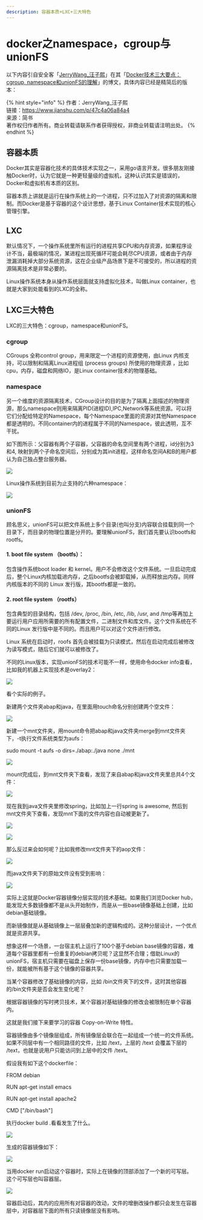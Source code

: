 ```yaml
---
description: 容器本质+LXC+三大特色
---
```


# docker之namespace，cgroup与unionFS

以下内容引自安全客「[JerryWang\_汪子熙](https://www.jianshu.com/u/99b8712e8850)」在其「[Docker技术三大要点：cgroup, namespace和unionFS的理解](https://www.jianshu.com/p/47c4a06a84a4)」的博文，具体内容已经是精简后的版本：

{% hint style="info" %}
作者：JerryWang\_汪子熙  
链接：https://www.jianshu.com/p/47c4a06a84a4  
来源：简书  
著作权归作者所有。商业转载请联系作者获得授权，非商业转载请注明出处。
{% endhint %}

## 容器本质

Docker其实是容器化技术的具体技术实现之一，采用go语言开发。很多朋友刚接触Docker时，认为它就是一种更轻量级的虚拟机，这种认识其实是错误的，Docker和虚拟机有本质的区别。

容器本质上讲就是运行在操作系统上的一个进程，只不过加入了对资源的隔离和限制。而Docker是基于容器的这个设计思想，基于Linux Container技术实现的核心管理引擎。

## LXC

默认情况下，一个操作系统里所有运行的进程共享CPU和内存资源，如果程序设计不当，最极端的情况，某进程出现死循环可能会耗尽CPU资源，或者由于内存泄漏消耗掉大部分系统资源，这在企业级产品场景下是不可接受的，所以进程的资源隔离技术是非常必要的。

Linux操作系统本身从操作系统层面就支持虚拟化技术，叫做Linux container，也就是大家到处能看到的LXC的全称。

## LXC三大特色

LXC的三大特色：cgroup，namespace和unionFS。

### cgroup

CGroups 全称control group，用来限定一个进程的资源使用，由Linux 内核支持，可以限制和隔离Linux进程组 \(process groups\) 所使用的物理资源 ，比如cpu，内存，磁盘和网络IO，是Linux container技术的物理基础。

### namespace

另一个维度的资源隔离技术，CGroup设计的目的是为了隔离上面描述的物理资源，那么namespace则用来隔离PID\(进程ID\),IPC,Network等系统资源。可以将它们分配给特定的Namespace，每个Namespace里面的资源对其他Namespace都是透明的。不同container内的进程属于不同的Namespace，彼此透明，互不干扰。

如下图所示：父容器有两个子容器，父容器的命名空间里有两个进程，id分别为3和4, 映射到两个子命名空间后，分别成为其init进程，这样命名空间A和B的用户都认为自己独占整台服务器。

![](../../../.gitbook/assets/image%20%2857%29.png)

Linux操作系统到目前为止支持的六种namespace：

![](../../../.gitbook/assets/image%20%2856%29.png)

### unionFS

顾名思义，unionFS可以把文件系统上多个目录\(也叫分支\)内容联合挂载到同一个目录下，而目录的物理位置是分开的。要理解unionFS，我们首先要认识bootfs和rootfs。

#### 1. boot file system （bootfs）：

包含操作系统boot loader 和 kernel。用户不会修改这个文件系统。一旦启动完成后，整个Linux内核加载进内存，之后bootfs会被卸载掉，从而释放出内存。同样内核版本的不同的 Linux 发行版，其bootfs都是一致的。

#### 2. root file system （rootfs）

包含典型的目录结构，包括 /dev, /proc, /bin, /etc, /lib, /usr, and /tmp等再加上要运行用户应用所需要的所有配置文件，二进制文件和库文件。这个文件系统在不同的Linux 发行版中是不同的。而且用户可以对这个文件进行修改。

Linux 系统在启动时，roofs 首先会被挂载为只读模式，然后在启动完成后被修改为读写模式，随后它们就可以被修改了。

不同的Linux版本，实现unionFS的技术可能不一样，使用命令docker info查看，比如我的机器上实现技术是overlay2：

![](../../../.gitbook/assets/image%20%28119%29.png)

看个实际的例子。

新建两个文件夹abap和java，在里面用touch命名分别创建两个空文件：

![](../../../.gitbook/assets/image%20%28120%29.png)

新建一个mnt文件夹，用mount命令把abap和java文件夹merge到mnt文件夹下，-t执行文件系统类型为aufs：

sudo mount -t aufs -o dirs=./abap:./java none ./mnt

![](../../../.gitbook/assets/image%20%28118%29.png)

mount完成后，到mnt文件夹下查看，发现了来自abap和java文件夹里总共4个文件：

![](../../../.gitbook/assets/image%20%28117%29.png)

现在我到java文件夹里修改spring，比如加上一行spring is awesome, 然后到mnt文件夹下查看，发现mnt下面的文件内容也自动被更新了。

![](../../../.gitbook/assets/image%20%28121%29.png)

![](../../../.gitbook/assets/image%20%28115%29.png)

那么反过来会如何呢？比如我修改mnt文件夹下的aop文件：

![](../../../.gitbook/assets/image%20%28116%29.png)

而java文件夹下的原始文件没有受到影响：

![](../../../.gitbook/assets/image%20%28122%29.png)

实际上这就是Docker容器镜像分层实现的技术基础。如果我们浏览Docker hub，能发现大多数镜像都不是从头开始制作，而是从一些base镜像基础上创建，比如debian基础镜像。

而新镜像就是从基础镜像上一层层叠加新的逻辑构成的。这种分层设计，一个优点就是资源共享。

想象这样一个场景，一台宿主机上运行了100个基于debian base镜像的容器，难道每个容器里都有一份重复的debian拷贝呢？这显然不合理；借助Linux的unionFS，宿主机只需要在磁盘上保存一份base镜像，内存中也只需要加载一份，就能被所有基于这个镜像的容器共享。

当某个容器修改了基础镜像的内容，比如 /bin文件夹下的文件，这时其他容器的/bin文件夹是否会发生变化呢？

根据容器镜像的写时拷贝技术，某个容器对基础镜像的修改会被限制在单个容器内。

这就是我们接下来要学习的容器 Copy-on-Write 特性。

容器镜像由多个镜像层组成，所有镜像层会联合在一起组成一个统一的文件系统。如果不同层中有一个相同路径的文件，比如 /text，上层的 /text 会覆盖下层的 /text，也就是说用户只能访问到上层中的文件 /text。

假设我有如下这个dockerfile：

FROM debian

RUN apt-get install emacs

RUN apt-get install apache2

CMD \["/bin/bash"\]

执行docker build .看看发生了什么。

![](//upload-images.jianshu.io/upload_images/2085791-cca551302dfac53f?imageMogr2/auto-orient/strip|imageView2/2/w/1118/format/webp)

生成的容器镜像如下：

![](//upload-images.jianshu.io/upload_images/2085791-c8466de5394d2a40?imageMogr2/auto-orient/strip|imageView2/2/w/824/format/webp)

当用docker run启动这个容器时，实际上在镜像的顶部添加了一个新的可写层。这个可写层也叫容器层。

![](//upload-images.jianshu.io/upload_images/2085791-404d1347df2eb15a?imageMogr2/auto-orient/strip|imageView2/2/w/809/format/webp)

容器启动后，其内的应用所有对容器的改动，文件的增删改操作都只会发生在容器层中，对容器层下面的所有只读镜像层没有影响。  


